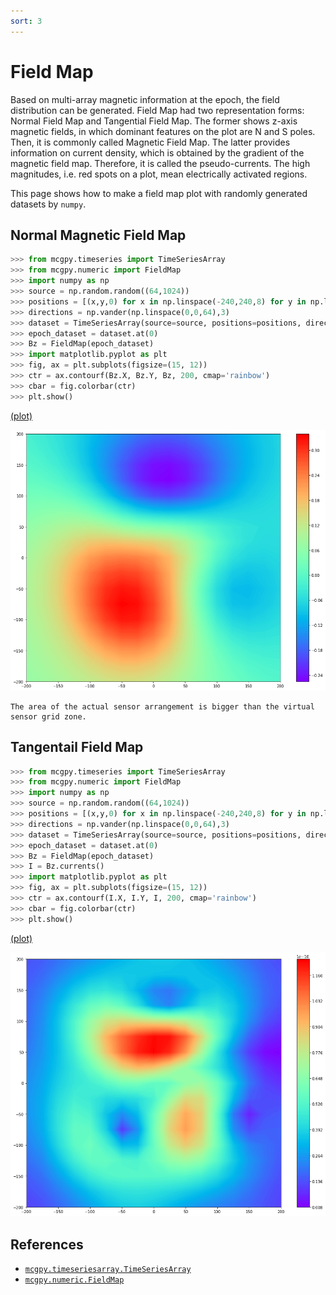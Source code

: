 ```yaml
---
sort: 3
---
```


# Field Map

Based on multi-array magnetic information at the epoch, the field distribution can be generated. Field Map had two representation forms: Normal Field Map and Tangential Field Map. The former shows z-axis magnetic fields, in which dominant features on the plot are N and S poles. Then, it is commonly called Magnetic Field Map. The latter provides information on current density, which is obtained by the gradient of the magnetic field map. Therefore, it is called the pseudo-currents. The high magnitudes, i.e. red spots on a plot, mean electrically activated regions.

This page shows how to make a field map plot with randomly generated datasets by `numpy`.

## Normal Magnetic Field Map

```python
>>> from mcgpy.timeseries import TimeSeriesArray
>>> from mcgpy.numeric import FieldMap
>>> import numpy as np
>>> source = np.random.random((64,1024))
>>> positions = [(x,y,0) for x in np.linspace(-240,240,8) for y in np.linspace(-240,240,8)]
>>> directions = np.vander(np.linspace(0,0,64),3)
>>> dataset = TimeSeriesArray(source=source, positions=positions, directions=directions, t0=0, sample_rate=1024)
>>> epoch_dataset = dataset.at(0)
>>> Bz = FieldMap(epoch_dataset)
>>> import matplotlib.pyplot as plt
>>> fig, ax = plt.subplots(figsize=(15, 12))
>>> ctr = ax.contourf(Bz.X, Bz.Y, Bz, 200, cmap='rainbow')
>>> cbar = fig.colorbar(ctr)
>>> plt.show()
```
[(plot)](https://github.com/pjjung/mcgpy/blob/gh-pages/imgs/visualization-fieldmap-example.png)

![visualization-fieldmap-example](../imgs/visualization-fieldmap-example.png)

```tip
The area of the actual sensor arrangement is bigger than the virtual sensor grid zone.
```

## Tangentail Field Map

```python
>>> from mcgpy.timeseries import TimeSeriesArray
>>> from mcgpy.numeric import FieldMap
>>> import numpy as np
>>> source = np.random.random((64,1024))
>>> positions = [(x,y,0) for x in np.linspace(-240,240,8) for y in np.linspace(-240,240,8)]
>>> directions = np.vander(np.linspace(0,0,64),3)
>>> dataset = TimeSeriesArray(source=source, positions=positions, directions=directions, t0=0, sample_rate=1024)
>>> epoch_dataset = dataset.at(0)
>>> Bz = FieldMap(epoch_dataset)
>>> I = Bz.currents()
>>> import matplotlib.pyplot as plt
>>> fig, ax = plt.subplots(figsize=(15, 12))
>>> ctr = ax.contourf(I.X, I.Y, I, 200, cmap='rainbow')
>>> cbar = fig.colorbar(ctr)
>>> plt.show()
```
[(plot)](https://github.com/pjjung/mcgpy/blob/gh-pages/imgs/visualization-fieldmap-example2.png)

![visualization-fieldmap-example2](../imgs/visualization-fieldmap-example2.png)

## References

* [`mcgpy.timeseriesarray.TimeSeriesArray`](https://pjjung.github.io/mcgpy/Classes/TimeSeriesArray.html)
* [`mcgpy.numeric.FieldMap`](https://pjjung.github.io/mcgpy/Classes/FieldMap.html)
